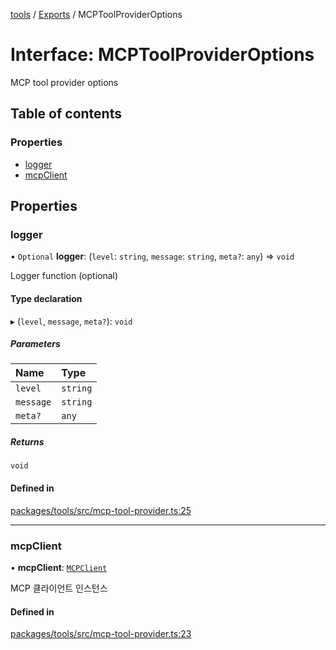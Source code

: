 <!-- 
 ⚠️  AUTO-GENERATED FILE - DO NOT EDIT MANUALLY
 This file is automatically generated by scripts/docs-generator.js
 To make changes, edit the source TypeScript files or update the generator script
-->

[tools](../../) / [Exports](../modules) / MCPToolProviderOptions

# Interface: MCPToolProviderOptions

MCP tool provider options

## Table of contents

### Properties

- [logger](MCPToolProviderOptions.md#logger)
- [mcpClient](MCPToolProviderOptions.md#mcpclient)

## Properties

### logger

• `Optional` **logger**: (`level`: `string`, `message`: `string`, `meta?`: `any`) => `void`

Logger function (optional)

#### Type declaration

▸ (`level`, `message`, `meta?`): `void`

##### Parameters

| Name | Type |
| :------ | :------ |
| `level` | `string` |
| `message` | `string` |
| `meta?` | `any` |

##### Returns

`void`

#### Defined in

[packages/tools/src/mcp-tool-provider.ts:25](https://github.com/woojubb/robota/blob/20907a104a80ba36ef4504cf3243ea2b32ee43cd/packages/tools/src/mcp-tool-provider.ts#L25)

___

### mcpClient

• **mcpClient**: [`MCPClient`](MCPClient.md)

MCP 클라이언트 인스턴스

#### Defined in

[packages/tools/src/mcp-tool-provider.ts:23](https://github.com/woojubb/robota/blob/20907a104a80ba36ef4504cf3243ea2b32ee43cd/packages/tools/src/mcp-tool-provider.ts#L23)
